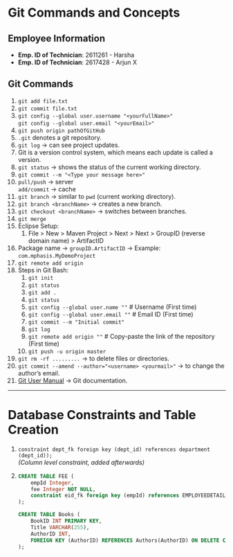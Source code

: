 # Git Commands and Concepts

## Employee Information
- **Emp. ID of Technician**: 2611261 - Harsha
- **Emp. ID of Technician**: 2617428 - Arjun X

## Git Commands

1. `git add file.txt`
2. `git commit file.txt`
3. `git config --global user.username "<yourFullName>"`  
   `git config --global user.email "<yourEmail>"`
4. `git push origin pathOfGitHub`
5. `.git` denotes a git repository.
6. `git log` → can see project updates.
7. Git is a version control system, which means each update is called a version.
8. `git status` → shows the status of the current working directory.
9. `git commit --m "<Type your message here>"`
10. `pull/push` → server  
    `add/commit` → cache
11. `git branch` → similar to `pwd` (current working directory).
12. `git branch <branchName>` → creates a new branch.
13. `git checkout <branchName>` → switches between branches.
14. `git merge`
15. Eclipse Setup:
    1. File > New > Maven Project > Next > Next > GroupID (reverse domain name) > ArtifactID
16. Package name → `groupID.ArtifactID` → Example: `com.mphasis.MyDemoProject`
17. `git remote add origin`
18. Steps in Git Bash:
    1. `git init`
    2. `git status`
    3. `git add .`
    4. `git status`
    5. `git config --global user.name ""` # Username (First time)
    6. `git config --global user.email ""` # Email ID (First time)
    7. `git commit --m "Initial commit"`
    8. `git log`
    9. `git remote add origin ""` # Copy-paste the link of the repository (First time)
    10. `git push -u origin master`
19. `git rm -rf .........` → to delete files or directories.
20. `git commit --amend --author="<username> <yourmail>"` → to change the author’s email.
21. [Git User Manual](https://git-scm.com/docs/pretty-formats) → Git documentation.

---

# Database Constraints and Table Creation

1. `constraint dept_fk foreign key (dept_id) references department (dept_id));`  
   *(Column level constraint, added afterwards)*

2. ```sql
   CREATE TABLE FEE (
       empId Integer,
       fee Integer NOT NULL,
       constraint eid_fk foreign key (empId) references EMPLOYEEDETAILS (empId)
   );

   CREATE TABLE Books (
       BookID INT PRIMARY KEY,
       Title VARCHAR(255),
       AuthorID INT,
       FOREIGN KEY (AuthorID) REFERENCES Authors(AuthorID) ON DELETE CASCADE
   );
